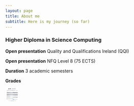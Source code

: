 ```yaml
---
layout: page
title: About me
subtitle: Here is my journey (so far)
---
```


### **Higher Diploma in Science Computing**



**Open presentation**
Quality and Qualifications Ireland (QQI)

**Open presentation**
NFQ Level 8 (75 ECTS)

**Duration**
3 academic semesters

**Grades**
<p><img src="https://raw.githubusercontent.com/borgesdesa/borgesdesa.github.io/master/assets/img/grades.jpg" alt="CCT Grades" style="float:left;width:42px;height:42px;"></p>
